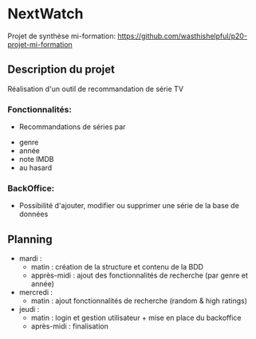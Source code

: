 # NextWatch
Projet de synthèse mi-formation: https://github.com/wasthishelpful/p20-projet-mi-formation

## Description du projet
Réalisation d'un outil de recommandation de série TV 

### Fonctionnalités: 
  - Recommandations de séries par 
   * genre 
   * année 
   * note IMDB
   * au hasard

### BackOffice: 
  - Possibilité d'ajouter, modifier ou supprimer une série de la base de données 
  
  
## Planning 

* mardi :
    * matin : création de la structure et contenu de la BDD 
    * apprès-midi : ajout des fonctionnalités de recherche (par genre et année)
* mercredi :
    * matin : ajout fonctionnalités de recherche (random & high ratings)
* jeudi :
    * matin : login et gestion utilisateur + mise en place du backoffice 
    * après-midi : finalisation
